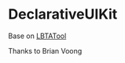 # DeclarativeUIKit

Base on [LBTATool](https://github.com/bhlvoong/LBTATools)

Thanks to Brian Voong
